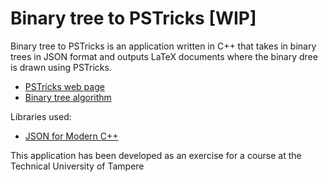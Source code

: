 # Binary tree to PSTricks [WIP]

Binary tree to PSTricks is an application written in C++ that takes in binary trees in JSON format and outputs LaTeX documents where the binary dree is drawn using PSTricks.

 - [PSTricks web page](http://tug.org/PSTricks/main.cgi)
 - [Binary tree algorithm](https://llimllib.github.io/pymag-trees/)

Libraries used:
 - [JSON for Modern C++](https://github.com/nlohmann/json)

This application has been developed as an exercise for a course at the Technical University of Tampere